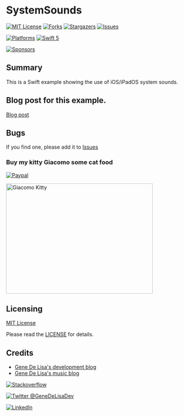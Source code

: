 # SystemSounds



<!-- PROJECT SHIELDS -->
<!--
*** I'm using markdown "reference style" links for readability.
*** Reference links are enclosed in brackets [ ] instead of parentheses ( ).
*** See the bottom of this document for the declaration of the reference variables
*** for contributors-url, forks-url, etc. This is an optional, concise syntax you may use.
*** https://www.markdownguide.org/basic-syntax/#reference-style-links
[![Contributors][contributors-shield]][contributors-url]
[![Build Status][build-status-shield]][build-status-url]
-->

[![MIT License][license-shield]][license-url]
[![Forks][forks-shield]][forks-url]
[![Stargazers][stars-shield]][stars-url]
[![Issues][issues-shield]][issues-url]

[![Platforms][platforms-ios-shield]][platforms-ios-url]
[![Swift 5][swift5-shield]][swift5-url]

[![Sponsors][sponsors-shield]][sponsors-url]



## Summary

This is a Swift example showing the use of iOS/iPadOS system sounds.


## Blog post for this example.

[Blog post][blog-post-url]


## Bugs


If you find one, please add it to [Issues][issues-url]


### Buy my kitty Giacomo some cat food

[![Paypal][paypal-img]][paypal-url] 

<img src="http://www.rockhoppertech.com/blog/wp-content/uploads/2016/07/momocoding-1024.png" alt="Giacomo Kitty" width="400" height="300">


## Licensing

[MIT License][MIT-license-wiki-url]

Please read the [LICENSE](LICENSE) for details.

## Credits

* [Gene De Lisa's development blog](http://rockhoppertech.com/blog/)
* [Gene De Lisa's music blog](http://genedelisa.com/)


[![Stackoverflow][stackoverflow-shield]][stackoverflow-url] 

[![Twitter @GeneDeLisaDev][twitter-shield]][twitter-url]

[![LinkedIn][linkedin-shield]][linkedin-url] 


<!-- MARKDOWN LINKS & IMAGES -->
<!-- https://www.markdownguide.org/basic-syntax/#reference-style-links -->

[contributors-shield]: https://img.shields.io/github/contributors/genedelisa/SystemSounds.svg?style=for-the-badge
[contributors-url]: https://github.com/genedelisa/SystemSounds/graphs/contributors

[forks-shield]: https://img.shields.io/github/forks/genedelisa/SystemSounds.svg?style=for-the-badge
[forks-url]: https://github.com/genedelisa/SystemSounds/network/members

[stars-shield]: https://img.shields.io/github/stars/genedelisa/SystemSounds.svg?style=for-the-badge
[stars-url]: https://github.com/genedelisa/SystemSounds/stargazers

[issues-shield]: https://img.shields.io/github/issues/genedelisa/SystemSounds.svg?style=for-the-badge
[issues-url]: https://github.com/genedelisa/SystemSounds/issues

[license-shield]: https://img.shields.io/github/license/genedelisa/SystemSounds.svg?style=for-the-badge
[license-url]: https://github.com/genedelisa/SystemSounds/blob/master/LICENSE

[MIT-license-wiki-url]:https://en.wikipedia.org/wiki/MIT_License

[linkedin-shield]: https://img.shields.io/badge/-LinkedIn-blue.svg?style=for-the-badge&logo=linkedin
[linkedin-url]: https://linkedin.com/in/genedelisa

[sponsors-shield]:https://img.shields.io/badge/Sponsors-Rockhopper%20Technologies-orange.svg?style=flat
[sponsors-url]:https://rockhoppertech.com/

[twitter-shield]:https://img.shields.io/twitter/follow/GeneDeLisaDev.svg?style=social
[twitter-url]: https://twitter.com/GeneDeLisaDev

[build-status-shield]:https://travis-ci.org/genedelisa/SystemSounds.svg
[build-status-url]:https://travis-ci.org/genedelisa/SystemSounds
[travis-status-url]:https://img.shields.io/travis/com/genedelisa/SystemSounds?style=for-the-badge
[circleci-status-url]:https://img.shields.io/circleci/build/github/genedelisa/SystemSounds

[github-tag-shield]:https://img.shields.io/github/tag/genedelisa/SystemSounds.svg
[github-tag-url]:https://github.com/genedelisa/SystemSounds/

[github-release-shield]:https://img.shields.io/github/release/genedelisa/SystemSounds.svg
[github-release-url]:https://github.com/genedelisa/SystemSounds/

[github-version-shield]:https://badge.fury.io/gh/genedelisa%2FSystemSounds
[github-version-url]:https://github.com/genedelisa/SystemSounds

[github-last-commit]:https://img.shields.io/github/last-commit/genedelisa/SystemSounds

[github-issues]:https://img.shields.io/github/issues-raw/genedelisa/SystemSounds
[github-closed-issues]:https://img.shields.io/github/issues-closed-raw/genedelisa/SystemSounds

[github-stars-shield]:https://img.shields.io/github/stars/genedelisa/SystemSounds.svg?style=social&label=Star&maxAge=2592000
[github-stars-url]:https://github.com/genedelisa/SystemSounds/stargazers/

[swift5-shield]:https://img.shields.io/badge/swift5-compatible-4BC51D.svg?style=flat
[swift5-url]:https://developer.apple.com/swift

[platforms-ios-shield]:https://img.shields.io/badge/Platforms-iOS-lightgray.svg?style=flat
[platforms-ios-url]:https://swift.org/

[platforms-macos-shield]:https://img.shields.io/badge/Platforms-macOS-lightgray.svg?style=flat
[platforms-macos-url]:https://swift.org/

[platforms-osx-shield]:https://img.shields.io/badge/Platforms-OS%20X-lightgray.svg?style=flat
[platforms-osx-url]:https://swift.org/

[paypal-img]:https://www.paypalobjects.com/en_US/i/btn/btn_donate_SM.gif
[paypal-url]:https://www.paypal.com/cgi-bin/webscr?cmd=_donations&business=F5KE9Z29MH8YQ&bnP-DonationsBF:btn_donate_SM.gif:NonHosted

[stackoverflow-blah-shield]:https://img.shields.io/badge/stackoverflow-lightgray.svg?style=flat
[stackoverflow-shield]:https://stackoverflow-badge.vercel.app/?userID=409891
[stackoverflow-url]:https://stackoverflow.com/users/409891/gene-de-lisa

[blog-post-url]:http://www.rockhoppertech.com/blog/




